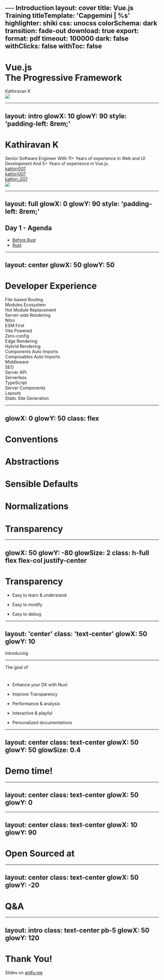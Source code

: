 --- Introduction
layout: cover
title: Vue.js Training
titleTemplate: 'Capgemini | %s'
highlighter: shiki
css: unocss
colorSchema: dark
transition: fade-out
download: true
export:
  format: pdf
  timeout: 100000
  dark: false
  withClicks: false
  withToc: false
---

<h1 flex="~ col">
<div>Vue.js</div>
<div><b font-bold>The Progressive Framework</b></div>
</h1>

<div uppercase text-sm tracking-widest>
Kathiravan K
</div>

<div abs-br m-3 flex="~ col" text-sm text-right>
  <img src="/images/capgemini-logo.png" />
</div>

---
layout: intro
glowX: 10
glowY: 90
style: 'padding-left: 8rem;'
---

# Kathiravan K

<div class="w-60% opacity-80">
Senior Software Engineer
With 11+ Years of experience in Web and UI Development
And 5+ Years of experience in Vue.js.
</div>

<div my-10 w-min flex="~ gap-1" items-center justify-center>
  <div i-ri-user-3-line op50 ma text-xl/>
  <div><a href="https://kathirr007.vercel.app/" target="_blank" class="border-none! font-300">kathirr007</a></div>
  <div i-ri-github-line op50 ma text-xl ml4/>
  <div><a href="https://github.com/kathirr007" target="_blank" class="border-none! font-300">kathirr007</a></div>
  <div i-ri-twitter-line op50 ma text-xl ml4/>
  <div><a href="https://x.com/kathirr_007" target="_blank" class="border-none! font-300">kathirr_007</a></div>
</div>

<img src="https://gravatar.com/avatar/a5630d956d792e81b5f9a60f7d65e1d0?size=320" rounded-full w-35 abs-tr mt-32 mr-40/>

<div flex="~ gap2">

</div>

---
layout: full
glowX: 0
glowY: 90
style: 'padding-left: 8rem;'
---

<h2 mb-4>Day 1 - Agenda</h2>
<ul>
  <li><a href="/4">Before Rust</a></li>
  <li><a href="/5">Rust</a></li>
</ul>

<SharedCopyright />

---
layout: center
glowX: 50
glowY: 50
---

<h1 font-bold class="text-5xl!">Developer Experience</h1>

<div absolute left-100 top-80 v-click>File-based Routing</div>
<div absolute left-52 top-50 v-click>Modules Ecosystem</div>
<div absolute left-100 top-50 v-click>Hot Module Replacement</div>
<div absolute left-50 top-80 v-click>Server-side Rendering</div>

<v-click>

<div absolute left-158 top-50>Nitro</div>
<div absolute left-145 top-80>ESM First</div>
<div absolute left-170 top-80>Vite Powered</div>
<div absolute left-60 top-90 op80>Zero-config</div>
<div absolute left-90 top-90>Edge Rendering</div>

</v-click>
<v-click>

<div absolute left-85 top-40>Hybrid Rendering</div>
<div absolute left-130 top-90>Components Auto Imports</div>
<div absolute left-125 top-40 op70>Composables Auto Imports</div>
<div absolute left-55 top-40 op70>Middleware</div>
<div absolute left-175 top-50 op70>SEO</div>

</v-click>
<v-click>

<div absolute left-145 top-100 op60>Server API</div>
<div absolute left-100 top-30 op70>Serverless</div>
<div absolute left-70 top-30 op70>TypeScript</div>
<div absolute left-130 top-30 op70>Server Components</div>
<div absolute left-120 top-100 op70>Layouts</div>
<div absolute left-70 top-100 op60>Static Site Generation</div>

</v-click>

---
glowX: 0
glowY: 50
class: flex
---

<div my-auto w-full grid="~ cols-2 gap-5" px20>
<div flex="~ col gap-5">
<h1 v-click>Conventions</h1>
<h1 v-click>Abstractions</h1>
<h1 v-click>Sensible Defaults</h1>
<h1 v-click>Normalizations</h1>
</div>
<div flex="~ gap-5 items-center">
<h1 v-click class="text-right" w-full>Transparency</h1>
</div>
</div>

---
glowX: 50
glowY: -80
glowSize: 2
class: h-full flex flex-col justify-center
---

# Transparency

<v-clicks>

- Easy to learn & understand

- Easy to modify

- Easy to debug

</v-clicks>

---
layout: 'center'
class: 'text-center'
glowX: 50
glowY: 10
---

<div v-click transition-all duration-500 :class="$clicks === 0 ? 'op0' : $clicks > 1 ? 'op50 text-2xl' : 'translate-y-10 text-4xl'">Introducing</div>

<div class="nuxt-devtools-logo" v-click>
  <NuxtDevTools h-20/>
</div>

---

<div ml-14 text-lg op50 mb--4>The goal of</div>
<h1><NuxtDevTools h-15/></h1>

<div text-2xl>
<v-clicks>

- Enhance your DX with Nuxt

- Improve Transparency

- Performance & analysis

- Interactive & playful

- Personalized documentations

</v-clicks>
</div>

---
layout: center
class: text-center
glowX: 50
glowY: 50
glowSize: 0.4
---

<h1>Demo time!</h1>

---
layout: center
class: text-center
glowX: 50
glowY: 0
---

---
layout: center
class: text-center
glowX: 10
glowY: 90
---

# Open Sourced at

<Repo name="nuxt/devtools" />

---
layout: center
class: text-center
glowX: 50
glowY: -20
---

# Q&A

---
layout: intro
class: text-center pb-5
glowX: 50
glowY: 120
---

# Thank You!

Slides on [antfu.me](https://antfu.me)
